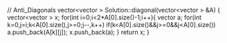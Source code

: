 // Anti_Diagonals
vector<vector<int> > Solution::diagonal(vector<vector<int> > &A) {
    vector<vector<int> > x;
    for(int i=0;i<2*A[0].size()-1;i++){
        vector<int> a;
        for(int k=0,j=i;k<A[0].size(),j>=0;j--,k++)
            if(k<A[0].size()&&j>=0&&j<A[0].size())
                a.push_back(A[k][j]);
        x.push_back(a);
    }
    return x;
}

